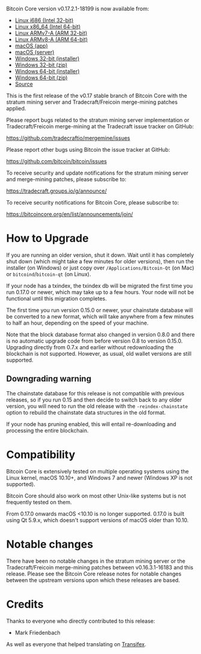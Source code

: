Bitcoin Core version v0.17.2.1-18199 is now available from:

  * [Linux i686 (Intel 32-bit)](https://s3.amazonaws.com/in.freico.stable/bitcoin-v0.17.2.1-18199-i686-pc-linux-gnu.tar.gz)
  * [Linux x86_64 (Intel 64-bit)](https://s3.amazonaws.com/in.freico.stable/bitcoin-v0.17.2.1-18199-x86_64-linux-gnu.tar.gz)
  * [Linux ARMv7-A (ARM 32-bit)](https://s3.amazonaws.com/in.freico.stable/bitcoin-v0.17.2.1-18199-arm-linux-gnueabihf.tar.gz)
  * [Linux ARMv8-A (ARM 64-bit)](https://s3.amazonaws.com/in.freico.stable/bitcoin-v0.17.2.1-18199-aarch64-linux-gnu.tar.gz)
  * [macOS (app)](https://s3.amazonaws.com/in.freico.stable/bitcoin-v0.17.2.1-18199-osx.dmg)
  * [macOS (server)](https://s3.amazonaws.com/in.freico.stable/bitcoin-v0.17.2.1-18199-osx64.tar.gz)
  * [Windows 32-bit (installer)](https://s3.amazonaws.com/in.freico.stable/bitcoin-v0.17.2.1-18199-win32-setup.exe)
  * [Windows 32-bit (zip)](https://s3.amazonaws.com/in.freico.stable/bitcoin-v0.17.2.1-18199-win32.zip)
  * [Windows 64-bit (installer)](https://s3.amazonaws.com/in.freico.stable/bitcoin-v0.17.2.1-18199-win64-setup.exe)
  * [Windows 64-bit (zip)](https://s3.amazonaws.com/in.freico.stable/bitcoin-v0.17.2.1-18199-win64.zip)
  * [Source](https://github.com/tradecraftio/tradecraft/archive/bitcoin-v0.17.2.1-18199.zip)

This is the first release of the v0.17 stable branch of Bitcoin Core with the
stratum mining server and Tradecraft/Freicoin merge-mining patches applied.

Please report bugs related to the stratum mining server implementation or
Tradecraft/Freicoin merge-mining at the Tradecraft issue tracker on GitHub:

  <https://github.com/tradecraftio/mergemine/issues>

Please report other bugs using Bitcoin the issue tracker at GitHub:

  <https://github.com/bitcoin/bitcoin/issues>

To receive security and update notifications for the stratum mining server and
merge-mining patches, please subscribe to:

  <https://tradecraft.groups.io/g/announce/>

To receive security notifications for Bitcoin Core, please subscribe to:

  <https://bitcoincore.org/en/list/announcements/join/>

How to Upgrade
==============

If you are running an older version, shut it down. Wait until it has completely
shut down (which might take a few minutes for older versions), then run the
installer (on Windows) or just copy over `/Applications/Bitcoin-Qt` (on Mac) or
`bitcoind`/`bitcoin-qt` (on Linux).

If your node has a txindex, the txindex db will be migrated the first time you
run 0.17.0 or newer, which may take up to a few hours. Your node will not be
functional until this migration completes.

The first time you run version 0.15.0 or newer, your chainstate database will be
converted to a new format, which will take anywhere from a few minutes to half
an hour, depending on the speed of your machine.

Note that the block database format also changed in version 0.8.0 and there is
no automatic upgrade code from before version 0.8 to version 0.15.0. Upgrading
directly from 0.7.x and earlier without redownloading the blockchain is not
supported.  However, as usual, old wallet versions are still supported.

Downgrading warning
-------------------

The chainstate database for this release is not compatible with previous
releases, so if you run 0.15 and then decide to switch back to any older
version, you will need to run the old release with the `-reindex-chainstate`
option to rebuild the chainstate data structures in the old format.

If your node has pruning enabled, this will entail re-downloading and processing
the entire blockchain.

Compatibility
=============

Bitcoin Core is extensively tested on multiple operating systems using the Linux
kernel, macOS 10.10+, and Windows 7 and newer (Windows XP is not supported).

Bitcoin Core should also work on most other Unix-like systems but is not
frequently tested on them.

From 0.17.0 onwards macOS <10.10 is no longer supported.  0.17.0 is built using
Qt 5.9.x, which doesn't support versions of macOS older than 10.10.

Notable changes
===============

There have been no notable changes in the stratum mining server or the
Tradecraft/Freicoin merge-mining patches between v0.16.3.1-16183 and this
release.  Please see the Bitcoin Core release notes for notable changes between
the upstream versions upon which these releases are based.

Credits
=======

Thanks to everyone who directly contributed to this release:

- Mark Friedenbach

As well as everyone that helped translating on [Transifex](https://www.transifex.com/tradecraft/freicoin-1/).
